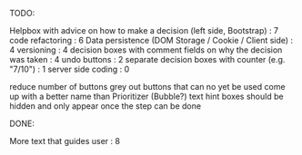 TODO:

Helpbox with advice on how to make a decision (left side, Bootstrap) : 7
code refactoring : 6
Data persistence (DOM Storage / Cookie / Client side) : 4
versioning : 4
decision boxes with comment fields on why the decision was taken : 4
undo buttons : 2
separate decision boxes with counter (e.g. "7/10") : 1
server side coding : 0

reduce number of buttons
grey out buttons that can no yet be used
come up with a better name than Prioritizer (Bubble?)
text hint boxes should be hidden and only appear once the step can be done

DONE:

More text that guides user : 8

